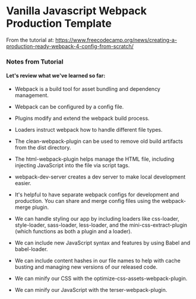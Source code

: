 # Vanilla Javascript Webpack Production Template

From the tutorial at: https://www.freecodecamp.org/news/creating-a-production-ready-webpack-4-config-from-scratch/

### Notes from Tutorial

#### Let's review what we've learned so far:

* Webpack is a build tool for asset bundling and dependency management.

* Webpack can be configured by a config file.

* Plugins modify and extend the webpack build process.

* Loaders instruct webpack how to handle different file types.

* The clean-webpack-plugin can be used to remove old build artifacts from the dist directory.

* The html-webpack-plugin helps manage the HTML file, including injecting JavaScript into the file via script tags.

* webpack-dev-server creates a dev server to make local development easier.

* It's helpful to have separate webpack configs for development and production. You can share and merge config files using the webpack-merge plugin.

* We can handle styling our app by including loaders like css-loader, style-loader, sass-loader, less-loader, and the mini-css-extract-plugin (which functions as both a plugin and a loader).

* We can include new JavaScript syntax and features by using Babel and babel-loader.

* We can include content hashes in our file names to help with cache busting and managing new versions of our released code.

* We can minify our CSS with the optimize-css-assets-webpack-plugin.

* We can minify our JavaScript with the terser-webpack-plugin.
